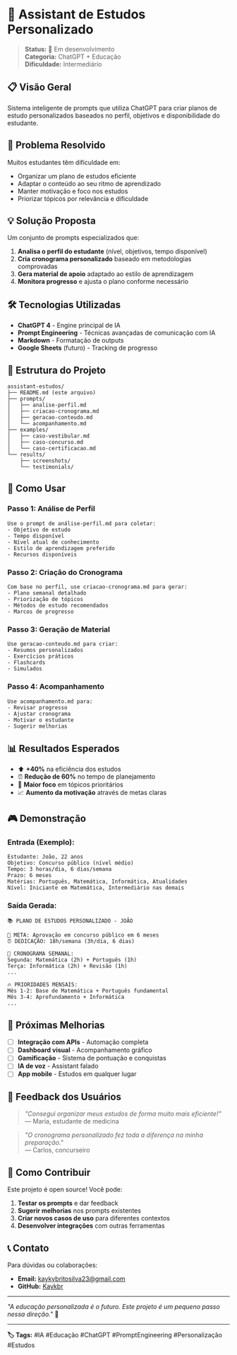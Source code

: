 # 🤖 Assistant de Estudos Personalizado

> **Status:** 🔄 Em desenvolvimento  
> **Categoria:** ChatGPT + Educação  
> **Dificuldade:** Intermediário  

## 📋 **Visão Geral**

Sistema inteligente de prompts que utiliza ChatGPT para criar planos de estudo personalizados baseados no perfil, objetivos e disponibilidade do estudante.

## 🎯 **Problema Resolvido**

Muitos estudantes têm dificuldade em:
- Organizar um plano de estudos eficiente
- Adaptar o conteúdo ao seu ritmo de aprendizado
- Manter motivação e foco nos estudos
- Priorizar tópicos por relevância e dificuldade

## 💡 **Solução Proposta**

Um conjunto de prompts especializados que:
1. **Analisa o perfil do estudante** (nível, objetivos, tempo disponível)
2. **Cria cronograma personalizado** baseado em metodologias comprovadas
3. **Gera material de apoio** adaptado ao estilo de aprendizagem
4. **Monitora progresso** e ajusta o plano conforme necessário

## 🛠️ **Tecnologias Utilizadas**

- **ChatGPT 4** - Engine principal de IA
- **Prompt Engineering** - Técnicas avançadas de comunicação com IA
- **Markdown** - Formatação de outputs
- **Google Sheets** (futuro) - Tracking de progresso

## 📂 **Estrutura do Projeto**

```
assistant-estudos/
├── README.md (este arquivo)
├── prompts/
│   ├── analise-perfil.md
│   ├── criacao-cronograma.md
│   ├── geracao-conteudo.md
│   └── acompanhamento.md
├── examples/
│   ├── caso-vestibular.md
│   ├── caso-concurso.md
│   └── caso-certificacao.md
└── results/
    ├── screenshots/
    └── testimonials/
```

## 🚀 **Como Usar**

### **Passo 1: Análise de Perfil**
```
Use o prompt de análise-perfil.md para coletar:
- Objetivo de estudo
- Tempo disponível
- Nível atual de conhecimento
- Estilo de aprendizagem preferido
- Recursos disponíveis
```

### **Passo 2: Criação do Cronograma**
```
Com base no perfil, use criacao-cronograma.md para gerar:
- Plano semanal detalhado
- Priorização de tópicos
- Métodos de estudo recomendados
- Marcos de progresso
```

### **Passo 3: Geração de Material**
```
Use geracao-conteudo.md para criar:
- Resumos personalizados
- Exercícios práticos
- Flashcards
- Simulados
```

### **Passo 4: Acompanhamento**
```
Use acompanhamento.md para:
- Revisar progresso
- Ajustar cronograma
- Motivar o estudante
- Sugerir melhorias
```

## 📊 **Resultados Esperados**

- ⬆️ **+40%** na eficiência dos estudos
- ⏰ **Redução de 60%** no tempo de planejamento
- 🎯 **Maior foco** em tópicos prioritários
- 📈 **Aumento da motivação** através de metas claras

## 🎮 **Demonstração**

### **Entrada (Exemplo):**
```
Estudante: João, 22 anos
Objetivo: Concurso público (nível médio)
Tempo: 3 horas/dia, 6 dias/semana
Prazo: 6 meses
Matérias: Português, Matemática, Informática, Atualidades
Nível: Iniciante em Matemática, Intermediário nas demais
```

### **Saída Gerada:**
```
📚 PLANO DE ESTUDOS PERSONALIZADO - JOÃO

🎯 META: Aprovação em concurso público em 6 meses
⏰ DEDICAÇÃO: 18h/semana (3h/dia, 6 dias)

📅 CRONOGRAMA SEMANAL:
Segunda: Matemática (2h) + Português (1h)
Terça: Informática (2h) + Revisão (1h)
...

🔥 PRIORIDADES MENSAIS:
Mês 1-2: Base de Matemática + Português fundamental
Mês 3-4: Aprofundamento + Informática
...
```

## 🔄 **Próximas Melhorias**

- [ ] **Integração com APIs** - Automação completa
- [ ] **Dashboard visual** - Acompanhamento gráfico
- [ ] **Gamificação** - Sistema de pontuação e conquistas
- [ ] **IA de voz** - Assistant falado
- [ ] **App mobile** - Estudos em qualquer lugar

## 💬 **Feedback dos Usuários**

> *"Consegui organizar meus estudos de forma muito mais eficiente!"*  
> — Maria, estudante de medicina

> *"O cronograma personalizado fez toda a diferença na minha preparação."*  
> — Carlos, concurseiro

## 🤝 **Como Contribuir**

Este projeto é open source! Você pode:
1. **Testar os prompts** e dar feedback
2. **Sugerir melhorias** nos prompts existentes
3. **Criar novos casos de uso** para diferentes contextos
4. **Desenvolver integrações** com outras ferramentas

## 📞 **Contato**

Para dúvidas ou colaborações:
- **Email:** kaykybritosilva23@gmail.com
- **GitHub:** [Kaykbr](https://github.com/Kaykbr)

---

*"A educação personalizada é o futuro. Este projeto é um pequeno passo nessa direção."* 🚀

---

**🏷️ Tags:** #IA #Educação #ChatGPT #PromptEngineering #Personalização #Estudos
